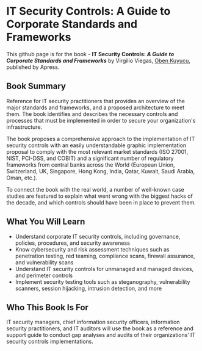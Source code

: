 # IT Security Controls: A Guide to Corporate Standards and Frameworks

This github page is for the book - **IT Security Controls: _A Guide to Corporate Standards and Frameworks_** by Virgilio Viegas, [Oben Kuyucu](https://github.com/obenkuyucu), published by
Apress.

## Book Summary
Reference for IT security practitioners that provides an overview of the major standards and frameworks, and a proposed architecture to meet them. The book identifies and describes the necessary controls and processes that must be implemented in order to secure your organization's infrastructure.

The book proposes a comprehensive approach to the implementation of IT security controls with an easily understandable graphic implementation proposal to comply with the most relevant market standards (ISO 27001, NIST, PCI-DSS, and COBIT) and a significant number of regulatory frameworks from central banks across the World (European Union, Switzerland, UK, Singapore, Hong Kong, India, Qatar, Kuwait, Saudi Arabia, Oman, etc.).

To connect the book with the real world, a number of well-known case studies are featured to explain what went wrong with the biggest hacks of the decade, and which controls should have been in place to prevent them.

## What You Will Learn

- Understand corporate IT security controls, including governance, policies, procedures, and security awareness
- Know cybersecurity and risk assessment techniques such as penetration testing, red teaming, compliance scans, firewall assurance, and vulnerability scans
- Understand IT security controls for unmanaged and managed devices, and perimeter controls
- Implement security testing tools such as steganography, vulnerability scanners, session hijacking, intrusion detection, and more


## Who This Book Is For
IT security managers, chief information security officers, information security practitioners, and IT auditors will use the book as a reference and support guide to conduct gap analyses and audits of their organizations’ IT security controls implementations.
